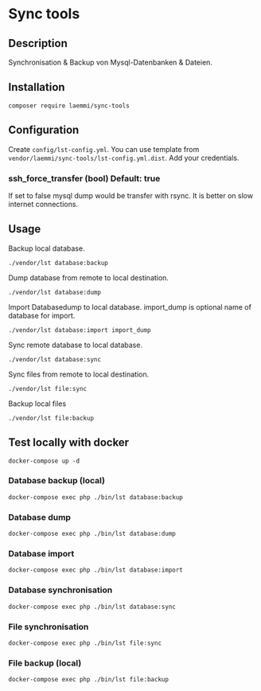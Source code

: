 # Sync tools 

## Description
Synchronisation & Backup von Mysql-Datenbanken & Dateien. 

## Installation

    composer require laemmi/sync-tools

## Configuration
Create `config/lst-config.yml`. You can use template from `vendor/laemmi/sync-tools/lst-config.yml.dist`.
Add your credentials.

### ssh_force_transfer (bool) Default: true
If set to false mysql dump would be transfer with rsync. It is better on slow internet connections.

## Usage
Backup local database.

    ./vendor/lst database:backup
    
Dump database from remote to local destination.

    ./vendor/lst database:dump

Import Databasedump to local database. import_dump is optional name of database for import.

    ./vendor/lst database:import import_dump

Sync remote database to local database.

    ./vendor/lst database:sync

Sync files from remote to local destination.

    ./vendor/lst file:sync

Backup local files

    ./vendor/lst file:backup

## Test locally with docker

    docker-compose up -d

### Database backup (local)

    docker-compose exec php ./bin/lst database:backup

### Database dump

    docker-compose exec php ./bin/lst database:dump

### Database import
    
    docker-compose exec php ./bin/lst database:import

### Database synchronisation

    docker-compose exec php ./bin/lst database:sync

### File synchronisation

    docker-compose exec php ./bin/lst file:sync

### File backup (local)

    docker-compose exec php ./bin/lst file:backup